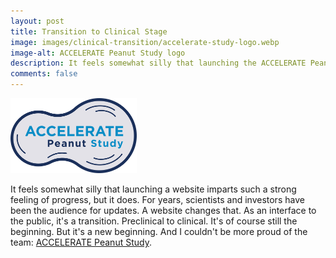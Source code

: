 ```yaml
---
layout: post
title: Transition to Clinical Stage
image: images/clinical-transition/accelerate-study-logo.webp
image-alt: ACCELERATE Peanut Study logo
description: It feels somewhat silly that launching the ACCELERATE Peanut Study website imparts such a strong feeling of progress, but it does. It marks a transition. Preclinical to clinical, and I couldn't be more proud of the team.
comments: false
---
```


<img src="/images/clinical-transition/accelerate-study-logo.webp" alt="ACCELERATE Peanut Study logo" class="centered_img" style="max-width: 40%" />

It feels somewhat silly that launching a website imparts such a strong feeling of progress, but it does. For years, scientists and investors have been the audience for updates. A website changes that. As an interface to the public, it's a transition. Preclinical to clinical. It's of course still the beginning. But it's a new beginning. And I couldn't be more proud of the team: <a href="https://iggenix.com.au/?utm_source=dc_blog">ACCELERATE Peanut Study</a>.
